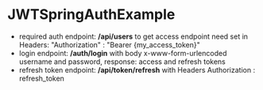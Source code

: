 # JWTSpringAuthExample

* required auth endpoint: __/api/users__ to get access endpoint need set in Headers:  "Authorization" : "Bearer {my_access_token}"
* login endpoint: __/auth/login__ with body x-www-form-urlencoded username and password, response: access and refresh tokens
* refresh token endpoint: __/api/token/refresh__ with Headers Authorization : refresh_token
